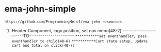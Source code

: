 # ema-john-simple

`https://github.com/ProgrammingHero1/ema-john-resources`

1. Header Component, logo position, set nav menu(48-2)
   -----------------------TO-----------------------
   `***********set eventhandler, pass eventhandler to child(48-6)`
   `***********Cart state setup, update cart and total on click(48-7)`
